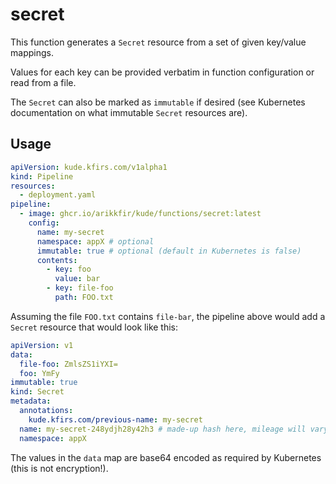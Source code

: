# secret

This function generates a `Secret` resource from a set of given key/value mappings.

Values for each key can be provided verbatim in function configuration or read from a file.

The `Secret` can also be marked as `immutable` if desired (see Kubernetes documentation on what immutable `Secret` 
resources are).

## Usage

```yaml
apiVersion: kude.kfirs.com/v1alpha1
kind: Pipeline
resources:
  - deployment.yaml
pipeline:
  - image: ghcr.io/arikkfir/kude/functions/secret:latest
    config:
      name: my-secret
      namespace: appX # optional
      immutable: true # optional (default in Kubernetes is false)
      contents:
        - key: foo
          value: bar
        - key: file-foo
          path: FOO.txt
```

Assuming the file `FOO.txt` contains `file-bar`, the pipeline above would add a `Secret` resource that would look like
this:

```yaml
apiVersion: v1
data:
  file-foo: ZmlsZS1iYXI=
  foo: YmFy
immutable: true
kind: Secret
metadata:
  annotations:
    kude.kfirs.com/previous-name: my-secret
  name: my-secret-248ydjh28y42h3 # made-up hash here, mileage will vary
  namespace: appX
```

The values in the `data` map are base64 encoded as required by Kubernetes (this is not encryption!).
